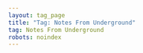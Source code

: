```yaml
---
layout: tag_page
title: "Tag: Notes From Underground"
tag: Notes From Underground
robots: noindex
---
```

